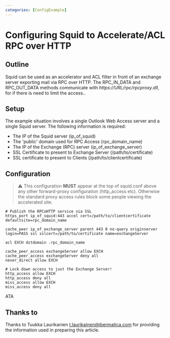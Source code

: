 ```yaml
---
categories: [ConfigExample]
---
```

# Configuring Squid to Accelerate/ACL RPC over HTTP

## Outline

Squid can be used as an accelerator and ACL filter in front of an
exchange server exporting mail via RPC over HTTP. The RPC_IN_DATA and
RPC_OUT_DATA methods communicate with
_https://URL/rpc/rpcproxy.dll_, for if there is need to limit the
access..

## Setup

The example situation involves a single Outlook Web Access server and a
single Squid server. The following information is required:

- The IP of the Squid server (ip_of_squid)
- The 'public' domain used for RPC Access (rpc_domain_name)
- The IP of the Exchange (RPC) server (ip_of_exchange_server)
- SSL Certificate to present to Exchange Server (/path/to/certificate)
- SSL certificate to present to Clients (/path/to/clientcertificate)

## Configuration

> :warning:
  This configuration **MUST** appear at the top of squid.conf above any
  other forward-proxy configuration (http_access etc).
  Otherwise the standard proxy access rules block some people viewing
  the accelerated site.

    # Publish the RPCoHTTP service via SSL
    https_port ip_of_squid:443 accel cert=/path/to/clientcertificate defaultsite=rpc_domain_name

    cache_peer ip_of_exchange_server parent 443 0 no-query originserver login=PASS ssl sslcert=/path/to/certificate name=exchangeServer

    acl EXCH dstdomain .rpc_domain_name

    cache_peer_access exchangeServer allow EXCH
    cache_peer_access exchangeServer deny all
    never_direct allow EXCH

    # Lock down access to just the Exchange Server!
    http_access allow EXCH
    http_access deny all
    miss_access allow EXCH
    miss_access deny all
ATA

## Thanks to

Thanks to Tuukka Laurikanien <t.laurikainen@ibermatica.com> for
providing the information used in preparing this article.
